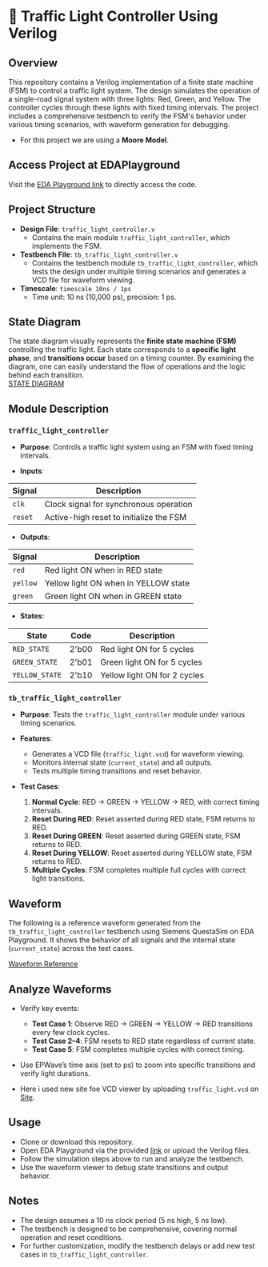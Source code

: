 
# 🚦 Traffic Light Controller Using Verilog

## Overview  
This repository contains a Verilog implementation of a finite state machine (FSM) to control a traffic light system. The design simulates the operation of a single-road signal system with three lights: Red, Green, and Yellow. The controller cycles through these lights with fixed timing intervals. The project includes a comprehensive testbench to verify the FSM's behavior under various timing scenarios, with waveform generation for debugging.  
- For this project we are using a **Moore Model**.

## Access Project at EDAPlayground  
Visit the [EDA Playground link](https://edaplayground.com/x/iN2U) to directly access the code.

## Project Structure  
- **Design File**: `traffic_light_controller.v`  
  - Contains the main module `traffic_light_controller`, which implements the FSM.
- **Testbench File**: `tb_traffic_light_controller.v`  
  - Contains the testbench module `tb_traffic_light_controller`, which tests the design under multiple timing scenarios and generates a VCD file for waveform viewing.
- **Timescale**: ``timescale 10ns / 1ps``  
  - Time unit: 10 ns (10,000 ps), precision: 1 ps.

## State Diagram  
The state diagram visually represents the **finite state machine (FSM)** controlling the traffic light. Each state corresponds to a **specific light phase**, and **transitions occur** based on a timing counter. By examining the diagram, one can easily understand the flow of operations and the logic behind each transition.  
[STATE DIAGRAM](https://photos.app.goo.gl/4YzZxK7zZzZzZzZz9)

## Module Description

### `traffic_light_controller`  
- **Purpose**: Controls a traffic light system using an FSM with fixed timing intervals.

- **Inputs**:

| Signal   | Description                             |
|----------|-----------------------------------------|
| `clk`    | Clock signal for synchronous operation  |
| `reset`  | Active-high reset to initialize the FSM |

- **Outputs**:

| Signal   | Description                             |
|----------|-----------------------------------------|
| `red`    | Red light ON when in RED state          |
| `yellow` | Yellow light ON when in YELLOW state    |
| `green`  | Green light ON when in GREEN state      |

- **States**:

| State         | Code   | Description                      |
|---------------|--------|----------------------------------|
| `RED_STATE`   | 2'b00  | Red light ON for 5 cycles        |
| `GREEN_STATE` | 2'b01  | Green light ON for 5 cycles      |
| `YELLOW_STATE`| 2'b10  | Yellow light ON for 2 cycles     |

### `tb_traffic_light_controller`  
- **Purpose**: Tests the `traffic_light_controller` module under various timing scenarios.

- **Features**:
  - Generates a VCD file (`traffic_light.vcd`) for waveform viewing.
  - Monitors internal state (`current_state`) and all outputs.
  - Tests multiple timing transitions and reset behavior.

- **Test Cases**:
  1. **Normal Cycle**: RED → GREEN → YELLOW → RED, with correct timing intervals.
  2. **Reset During RED**: Reset asserted during RED state, FSM returns to RED.
  3. **Reset During GREEN**: Reset asserted during GREEN state, FSM returns to RED.
  4. **Reset During YELLOW**: Reset asserted during YELLOW state, FSM returns to RED.
  5. **Multiple Cycles**: FSM completes multiple full cycles with correct light transitions.

## Waveform  
The following is a reference waveform generated from the `tb_traffic_light_controller` testbench using Siemens QuestaSim on EDA Playground. It shows the behavior of all signals and the internal state (`current_state`) across the test cases.  

[Waveform Reference](https://photos.app.goo.gl/mE155VKnE6wHFDzP8)

## Analyze Waveforms  
- Verify key events:
  - **Test Case 1**: Observe RED → GREEN → YELLOW → RED transitions every few clock cycles.
  - **Test Case 2–4**: FSM resets to RED state regardless of current state.
  - **Test Case 5**: FSM completes multiple cycles with correct timing.

- Use EPWave’s time axis (set to ps) to zoom into specific transitions and verify light durations.
- Here i used new site foe VCD viewer by uploading `traffic_light.vcd` on [Site](https://vc.drom.io/).

## Usage  
- Clone or download this repository.
- Open EDA Playground via the provided [link](https://edaplayground.com/x/iN2U) or upload the Verilog files.
- Follow the simulation steps above to run and analyze the testbench.
- Use the waveform viewer to debug state transitions and output behavior.

## Notes  
- The design assumes a 10 ns clock period (5 ns high, 5 ns low).
- The testbench is designed to be comprehensive, covering normal operation and reset conditions.
- For further customization, modify the testbench delays or add new test cases in `tb_traffic_light_controller`.
